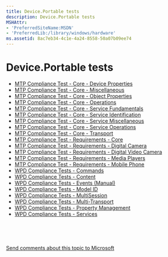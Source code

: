 ```yaml
---
title: Device.Portable tests
description: Device.Portable tests
MSHAttr:
- 'PreferredSiteName:MSDN'
- 'PreferredLib:/library/windows/hardware'
ms.assetid: 8ac7eb34-4c1e-4a24-8558-50a07b09ee74
---
```


# Device.Portable tests


-   [MTP Compliance Test - Core - Device Properties](7b5f7462-6648-4d64-b51a-df51888857e3.md)
-   [MTP Compliance Test - Core - Miscellaneous](e24cdda3-c9d0-424b-99dc-dfaca63bc992.md)
-   [MTP Compliance Test - Core - Object Properties](b0d14727-00b9-4add-9f3f-5e2324444225.md)
-   [MTP Compliance Test - Core - Operations](96b8599c-020c-4aee-92cb-d346b15262b1.md)
-   [MTP Compliance Test - Core - Service Fundamentals](8b000767-3663-45ec-943b-b62f9986b58e.md)
-   [MTP Compliance Test - Core - Service Identification](ca4c50d3-2645-4778-a026-1a0c0664192d.md)
-   [MTP Compliance Test - Core - Service Miscellaneous](1477cc0e-2531-4f4f-9c88-983e78f8cee9.md)
-   [MTP Compliance Test - Core - Service Operations](868eb287-cc67-4244-98d3-8a3a7951fcbf.md)
-   [MTP Compliance Test - Core - Transport](c0b8155a-d44a-40d1-abda-fd807944f4f4.md)
-   [MTP Compliance Test - Requirements - Core](a2a9a4c7-1c1a-474d-8823-2f3e9dcfd297.md)
-   [MTP Compliance Test - Requirements - Digital Camera](fd07374b-60a2-44d3-bba0-98bfe0d9ce57.md)
-   [MTP Compliance Test - Requirements - Digital Video Camera](afb2cb4d-8fa1-4bd5-a102-f8d964358e69.md)
-   [MTP Compliance Test - Requirements - Media Players](bbfe7dc4-8ccf-4d8d-b68e-5b6ccab11f0f.md)
-   [MTP Compliance Test - Requirements - Mobile Phone](f88f2297-fae4-492b-9fa4-63c526221754.md)
-   [WPD Compliance Tests - Commands](e27eed4c-feae-4367-a976-37262eb3a63a.md)
-   [WPD Compliance Tests - Content](92c55993-b6aa-4796-93e6-6d541df07ce4.md)
-   [WPD Compliance Tests - Events (Manual)](ee54c07a-f20a-453b-b7b0-6d9c01c5ff0b.md)
-   [WPD Compliance Tests - Model ID](0d76407a-0fe0-46db-ae66-a6aa14cf82e3.md)
-   [WPD Compliance Tests - MultiSession](44474539-5551-4f42-8e42-d3599888ca2f.md)
-   [WPD Compliance Tests - Multi-Transport](a25f89eb-4db6-42e5-b492-853be4308726.md)
-   [WPD Compliance Tests - Property Management](57e10170-7ec7-4e69-ae97-dcb9fe38c738.md)
-   [WPD Compliance Tests - Services](4285ab36-895f-4b55-a6d5-6efa2e1fbf5c.md)

 

 

[Send comments about this topic to Microsoft](mailto:wsddocfb@microsoft.com?subject=Documentation%20feedback%20%5Bp_hlk_test\p_hlk_test%5D:%20Device.Portable%20tests%20%20RELEASE:%20%288/29/2017%29&body=%0A%0APRIVACY%20STATEMENT%0A%0AWe%20use%20your%20feedback%20to%20improve%20the%20documentation.%20We%20don't%20use%20your%20email%20address%20for%20any%20other%20purpose,%20and%20we'll%20remove%20your%20email%20address%20from%20our%20system%20after%20the%20issue%20that%20you're%20reporting%20is%20fixed.%20While%20we're%20working%20to%20fix%20this%20issue,%20we%20might%20send%20you%20an%20email%20message%20to%20ask%20for%20more%20info.%20Later,%20we%20might%20also%20send%20you%20an%20email%20message%20to%20let%20you%20know%20that%20we've%20addressed%20your%20feedback.%0A%0AFor%20more%20info%20about%20Microsoft's%20privacy%20policy,%20see%20http://privacy.microsoft.com/en-us/default.aspx. "Send comments about this topic to Microsoft")




